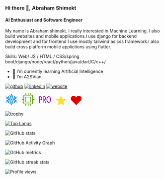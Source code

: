 ### Hi there 👋, Abraham Shimekt
#### AI Enthusiast and Software Engineer

My name is Abraham shimekt. I really interested in Machine Learning. I also build websites and mobile applications.I use django for backend development and for frontend I use mostly tailwind as css framework.I also build cross platform mobile applictions using flutter.

Skills: Web/ JS / HTML / CSS/spring boot/django/node/react/python/java/dart/C/c++/

- 🔭  I’m currently learning Artificial Intelligence
- 🌱 I’m A2SVian


[<img src='https://cdn.jsdelivr.net/npm/simple-icons@3.0.1/icons/github.svg' alt='github' height='40'>](https://github.com/Abe40)  [<img src='https://cdn.jsdelivr.net/npm/simple-icons@3.0.1/icons/linkedin.svg' alt='linkedin' height='40'>](https://www.linkedin.com/in/https://www.linkedin.com/in/abraham-shimekt-6150a320b//)  [<img src='https://cdn.jsdelivr.net/npm/simple-icons@3.0.1/icons/icloud.svg' alt='website' height='40'>](https://6231115da0509535a4340265--wonderful-yalow-6a29a3.netlify.app/)  

<a href='https://archiveprogram.github.com/'><img src='https://raw.githubusercontent.com/acervenky/animated-github-badges/master/assets/acbadge.gif' width='40' height='40'></a> <a href='https://docs.github.com/en/developers'><img src='https://raw.githubusercontent.com/acervenky/animated-github-badges/master/assets/devbadge.gif' width='40' height='40'></a> <a href='https://github.com/pricing'><img src='https://raw.githubusercontent.com/acervenky/animated-github-badges/master/assets/pro.gif' width='40' height='40'></a> <a href='https://stars.github.com/'><img src='https://raw.githubusercontent.com/acervenky/animated-github-badges/master/assets/starbadge.gif' width='35' height='35'></a> <a href='https://docs.github.com/en/github/supporting-the-open-source-community-with-github-sponsors'><img src='https://raw.githubusercontent.com/acervenky/animated-github-badges/master/assets/sponsorbadge.gif' width='35' height='35'></a> 

[![trophy](https://github-profile-trophy.vercel.app/?username=Abe40)](https://github.com/ryo-ma/github-profile-trophy)

[![Top Langs](https://github-readme-stats.vercel.app/api/top-langs/?username=Abe40)](https://github.com/anuraghazra/github-readme-stats)

![GitHub stats](https://github-readme-stats.vercel.app/api?username=Abe40&show_icons=true&count_private=true)  

![GitHub Activity Graph](https://activity-graph.herokuapp.com/graph?username=Abe40)  

![GitHub metrics](https://metrics.lecoq.io/Abe40)  

![GitHub streak stats](https://github-readme-streak-stats.herokuapp.com/?user=Abe40)  

![Profile views](https://gpvc.arturio.dev/Abe40)  
